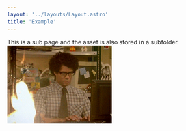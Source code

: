 ```yaml
---
layout: '../layouts/Layout.astro'
title: 'Example'
---
```


This is a sub page and the asset is also stored in a subfolder.
<img src="assets/itcrowd.gif"/>